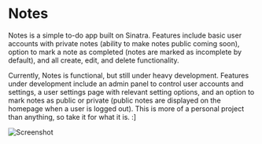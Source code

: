 # Notes
Notes is a simple to-do app built on Sinatra. Features include basic user accounts with private notes (ability to make notes public coming soon), option to mark a note as completed (notes are marked as incomplete by default), and all create, edit, and delete functionality.

Currently, Notes is functional, but still under heavy development. Features under development include an admin panel to control user accounts and settings, a user settings page with relevant setting options, and an option to mark notes as public or private (public notes are displayed on the homepage when a user is logged out). This is more of a personal project than anything, so take it for what it is. :]

![Screenshot](http://i.imgur.com/WGTQA.png)
